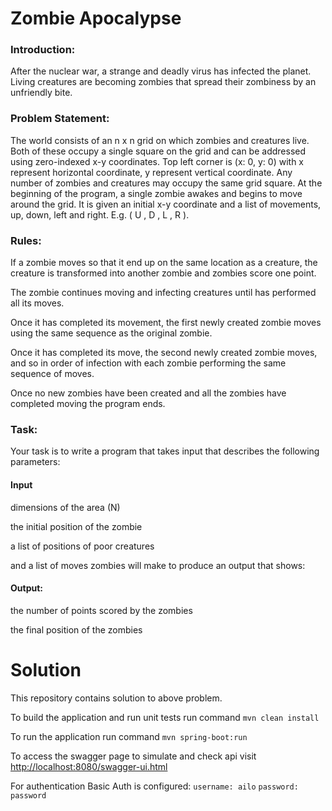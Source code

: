 # Zombie Apocalypse

### Introduction: 

After the nuclear war, a strange and deadly virus has infected the planet. Living creatures
are becoming zombies that spread their zombiness by an unfriendly bite. 

### Problem Statement: 

The world consists of an n x n grid on which zombies and creatures live.
Both of these occupy a single square on the grid and can be addressed using zero-indexed
x-y coordinates. Top left corner is (x: 0, y: 0) with x represent horizontal coordinate, y
represent vertical coordinate. 
Any number of zombies and creatures may occupy the same grid square.
At the beginning of the program, a single zombie awakes and begins to move around the
grid. It is given an initial x-y coordinate and a list of movements, up, down, left and right. E.g.
( U , D , L , R ).

### Rules: 

If a zombie moves so that it end up on the same location as a creature, the creature is
transformed into another zombie and zombies score one point. 

The zombie continues moving and infecting creatures until has performed all its moves.

Once it has completed its movement, the first newly created zombie moves using the same
sequence as the original zombie. 

Once it has completed its move, the second newly created
zombie moves, and so in order of infection with each zombie performing the same sequence
of moves. 

Once no new zombies have been created and all the zombies have completed
moving the program ends.


### Task: 

Your task is to write a program that takes input that describes the following parameters:

#### Input

dimensions of the area (N)

the initial position of the zombie

a list of positions of poor creatures

and a list of moves zombies will make to produce an output that shows:


#### Output: 

the number of points scored by the zombies

the final position of the zombies



# Solution
This repository contains solution to above problem.

To build the application and run unit tests run command ``mvn clean install``

To run the application run command ``mvn spring-boot:run``

To access the swagger page to simulate and check api visit [http://localhost:8080/swagger-ui.html](http://localhost:8080/swagger-ui.html)

For authentication Basic Auth is configured:
    ``username: ailo``
    ``password: password``
